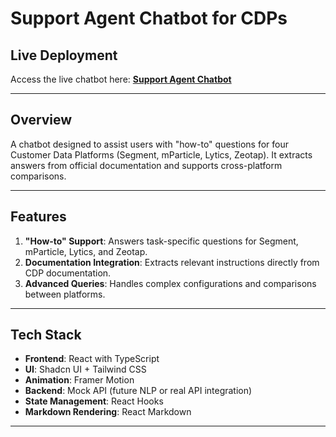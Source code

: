 # Support Agent Chatbot for CDPs

## Live Deployment
Access the live chatbot here: **[Support Agent Chatbot](https://vijay-cdpchatbot.netlify.app/)**

---

## Overview
A chatbot designed to assist users with "how-to" questions for four Customer Data Platforms (Segment, mParticle, Lytics, Zeotap). It extracts answers from official documentation and supports cross-platform comparisons.

---

## Features
1. **"How-to" Support**: Answers task-specific questions for Segment, mParticle, Lytics, and Zeotap.
2. **Documentation Integration**: Extracts relevant instructions directly from CDP documentation.
3. **Advanced Queries**: Handles complex configurations and comparisons between platforms.

---

## Tech Stack
- **Frontend**: React with TypeScript
- **UI**: Shadcn UI + Tailwind CSS
- **Animation**: Framer Motion
- **Backend**: Mock API (future NLP or real API integration)
- **State Management**: React Hooks
- **Markdown Rendering**: React Markdown

---


